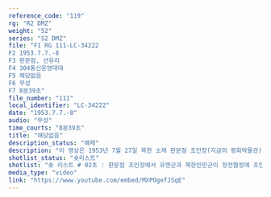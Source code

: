 ```yaml
---
reference_code: "119"
rg: "R2 DMZ"
weight: "52"
series: "S2 DMZ"
file: "F1 RG 111-LC-34222
F2 1953.7.7.-8
F3 판문점, 선유리
F4 304통신운영대대
F5 해당없음 
F6 무성 
F7 8분39초"
file_number: "111"
local_identifier: "LC-34222"
date: "1953.7.7.-8"
audio: "무성"
time_courts: "8분39초"
title: "해당없음"
description_status: "해제"
description: "이 영상은 1953년 7월 27일 북한 소재 판문점 조인장(지금의 평화박물관) 주변 모습과 같은 오후 1시 선유리 유엔군임시사령부에서 유엔군 관계자가 사전에 조인하고 기자회견 장면이 담겨 있다. 보통 판문점 조인장 영상이 유엔군임시사령부에서 유엔군 관계자가 사전 조인하는 장면을 동일하게 편집되어 방송 언론에 소개되고 있다. 따라서 본 영상은 판문점과 선유리 유엔임시사령부 조인과 기자회견이 다른 것을 보여주고 있다. 제목에 등장하는 운크라 영상부대(UNKRA Film Unit)는 1950년 12월 1일 유엔의 결의에 따라 유엔한국재건단(United Nations Korean Reconstruction Agency, UNKRA) 소속이며 주로 한국에서 구호활동 등을 촬영해 유엔홍보부 등에 제공했다. 304통신운영대대는 용산기지에본부를 둔 미 8군 사령부 지휘 아래 활동한 유명한 부대이며 전쟁포로 교환 작전과 전후 1970년대까지 활동했다. "
shotlist_status: "숏리스트"
shotlist: "숏 리스트 # 02초 : 판문점 조인장에서 유엔군과 북한인민군이 정전협정에 조인하고 있다. (15초) 조인장에서 나 오는 유엔군 관계자들과 기자들 모습. 조인장을 떠나는 북한인민군 관계자들, 조인장으로 다시 들어가 는 유엔군 관계자 모습. (3분11초) 조인장 주변 풍경들. 언론기자들과 경비병들 모습. (4분10초) 조인장 주변에 중국과 북한 관계자들 모습 (5분01초) 조인장 부근 각국 언론사 기자들과 각 군에서 나온 지프 차. 조인장 안의 내외신 기자들 (7분41초) 정전협정문 2권의 지도, 정전협정 제1권 등이 책상 위에 놓 여 있다. 선유리 유엔군임시사령부에서 유엔군이 별도 조인식을 갖고 있다. "
media_type: "video"
link: "https://www.youtube.com/embed/MXPOgefJSqE"
---
```

